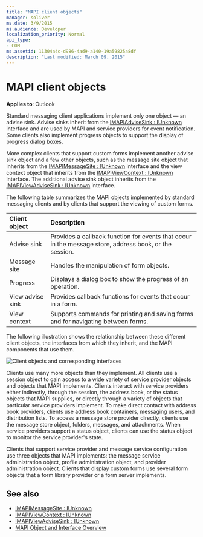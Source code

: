 ```yaml
---
title: "MAPI client objects"
manager: soliver
ms.date: 3/9/2015
ms.audience: Developer
localization_priority: Normal
api_type:
- COM
ms.assetid: 11304a4c-d986-4ad9-a140-19a59825a8df
description: "Last modified: March 09, 2015"
---
```


# MAPI client objects
  
**Applies to**: Outlook 
  
Standard messaging client applications implement only one object — an advise sink. Advise sinks inherit from the [IMAPIAdviseSink : IUnknown](imapiadvisesinkiunknown.md) interface and are used by MAPI and service providers for event notification. Some clients also implement progress objects to support the display of progress dialog boxes. 
  
More complex clients that support custom forms implement another advise sink object and a few other objects, such as the message site object that inherits from the [IMAPIMessageSite : IUnknown](imapimessagesiteiunknown.md) interface and the view context object that inherits from the [IMAPIViewContext : IUnknown](imapiviewcontextiunknown.md) interface. The additional advise sink object inherits from the [IMAPIViewAdviseSink : IUnknown](imapiviewadvisesinkiunknown.md) interface. 
  
The following table summarizes the MAPI objects implemented by standard messaging clients and by clients that support the viewing of custom forms.
  
|**Client object**|**Description**|
|:-----|:-----|
|Advise sink  <br/> |Provides a callback function for events that occur in the message store, address book, or the session.  <br/> |
|Message site  <br/> |Handles the manipulation of form objects.  <br/> |
|Progress  <br/> |Displays a dialog box to show the progress of an operation.  <br/> |
|View advise sink  <br/> |Provides callback functions for events that occur in a form.  <br/> |
|View context  <br/> |Supports commands for printing and saving forms and for navigating between forms.  <br/> |
   
The following illustration shows the relationship between these different client objects, the interfaces from which they inherit, and the MAPI components that use them. 
  
![Client objects and corresponding interfaces](media/amapi_65.gif "Client objects and corresponding interfaces")
  
Clients use many more objects than they implement. All clients use a session object to gain access to a wide variety of service provider objects and objects that MAPI implements. Clients interact with service providers either indirectly, through the session, the address book, or the status objects that MAPI supplies, or directly through a variety of objects that particular service providers implement. To make direct contact with address book providers, clients use address book containers, messaging users, and distribution lists. To access a message store provider directly, clients use the message store object, folders, messages, and attachments. When service providers support a status object, clients can use the status object to monitor the service provider's state.
  
Clients that support service provider and message service configuration use three objects that MAPI implements: the message service administration object, profile administration object, and provider administration object. Clients that display custom forms use several form objects that a form library provider or a form server implements.
  
## See also

- [IMAPIMessageSite : IUnknown](imapimessagesiteiunknown.md) 
- [IMAPIViewContext : IUnknown](imapiviewcontextiunknown.md)  
- [IMAPIViewAdviseSink : IUnknown](imapiviewadvisesinkiunknown.md)
- [MAPI Object and Interface Overview](mapi-object-and-interface-overview.md)

